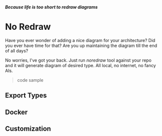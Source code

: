**_Because life is too short to redraw diagrams_**

<h1>No Redraw</h1>
Have you ever wonder of adding a nice diagram for your architecture? Did you ever have time for that? Are you up maintaining the diagram till the end of all days? 


No worries, I've got your back. Just run _noredraw_ tool against your repo and it will generate diagram of desired type. All local, no internet, no fancy AIs. 

> code sample

<h2>Export Types</h2>
<h2>Docker</h2>
<h2>Customization</h2>


